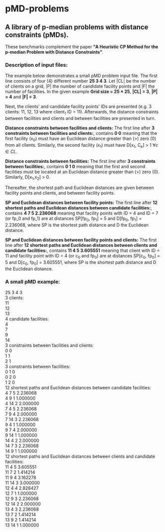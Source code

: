 # pMD-problems
## A library of p-median problems with distance constraints (pMDs).  

These benchmarks complement the paper **"A Heuristic CP Method for the p-median Problem with Distance Constraints"**.


### Description of input files:

The example below demonstrates a small pMD problem input file. The first line consists of four (4) different number **25 3 4 3**. Let |CL| be the number of clients on a grid, |P| the number of candidate facility points and |F| the number of facilities. In the given example **Grid size = 25 $\times$ 25**, **|CL| = 3**, **|P| = 4** and **|F| = 3**.

Next, the clients' and candidate facility points' IDs are presented (e.g. 3 clients: 11, 12, 13 where client$_1$ ID = 11). Afterwards, the distance constraints between facilities and clients and between facilities are presented in turn. 

**Distance constraints between facilities and clients:**
The first line after **3 constraints between facilities and clients:**, contains **0 0** meaning that the first facility (x$_0$) must have an Euclidean distance greater than (>) zero (0) from all clients. Similarly, the second facility (x$_1$) must have D[x$_1$, C$_k$] > 1 $\forall c \in CL$.

**Distance constraints between facilities:**
The first line after **3 constraints between facilities:**, contains **0 1 0** meaning that the first and second facilities must be located at an Euclidean distance greater than (>) zero (0). Similarly, D[x$_1$,x$_2$] > 0.

Thereafter, the shortest path and Euclidean distances are given between facility points and clients, and between facility points. 

**SP and Euclidean distances between facility points:**
The first line after **12 shortest paths and Euclidean distances between candidate facilities:**, contains **4 7 5 2.236068** meaning that facility points with ID = 4 and ID = 7 (or fp_0 and fp_1) are at distances SP[fp$_0$, fp$_1$] = 5 and D[fp$_0$, fp$_1$] = 2.236068, where SP is the shortest path distance and D the Euclidean distance.

**SP and Euclidean distances between facility points and clients:**
The first line after **12 shortest paths and Euclidean distances between clients and candidate facilities:**, contains **11 4 5 3.605551** meaning that client with ID = 11 and facility point with ID = 4 (or c$_0$ and fp$_0$) are at distances SP[c$_0$, fp$_0$] = 5 and D[c$_0$, fp$_0$] = 3.605551, where SP is the shortest path distance and D the Euclidean distance.


### A small pMD example:

25 3 4 3<br>
3 clients:<br>
11<br>
12<br>
13<br>
4 candidate facilities:<br>
4<br>
7<br>
9<br>
14<br>
3 constraints between facilities and clients:<br>
0 0<br>
1 1<br>
2 1<br>
3 constraints between facilities:<br>
0 1 0<br>
0 2 0<br>
1 2 0<br>
12 shortest paths and Euclidean distances between candidate facilities:<br>
4 7 5 2.236068<br>
4 9 1 1.000000<br>
4 14 2 2.000000<br>
7 4 5 2.236068<br>
7 9 4 2.000000<br>
7 14 3 2.236068<br>
9 4 1 1.000000<br>
9 7 4 2.000000<br>
9 14 1 1.000000<br>
14 4 2 2.000000<br>
14 7 3 2.236068<br>
14 9 1 1.000000<br>
12 shortest paths and Euclidean distances between clients and candidate facilities:<br>
11 4 5 3.605551<br>
11 7 2 1.414214<br>
11 9 4 3.162278<br>
11 14 3 3.000000<br>
12 4 4 2.828427<br>
12 7 1 1.000000<br>
12 9 3 2.236068<br>
12 14 2 2.000000<br>
13 4 3 2.236068<br>
13 7 2 1.414214<br>
13 9 2 1.414214<br>
13 14 1 1.000000<br>
